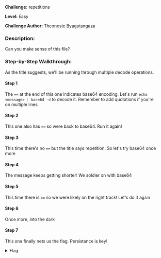 **Challenge:** repetitions

**Level:** Easy

**Challenge Author:** Theoneste Byagutangaza

### Description: 
Can you make sense of this file?

### Step-by-Step Walkthrough:
As the title suggests, we'll be running through multiple decode operations.

#### Step 1
The `==` at the end of this one indicates base64 encoding. Let's run `echo <message> | base64 -d` to decode it. Remember to add quotations if you're on multiple lines

#### Step 2
This one also has `==` so were back to base64. Run it again!

#### Step 3
This time there's no `==` but the title says repetition. So let's try base64 once more

#### Step 4
The message keeps getting shorter! We soldier on with base64

#### Step 5
This time there is `==` so we were likely on the right track! Let's do it again

#### Step 6
Once more, into the dark

#### Step 7
This one finally nets us the flag. Persistance is key!

<details><summary>Flag</summary>
    <pre>
    picoCTF{base64_n3st3d_dic0d!n8_d0wnl04d3d_73494190}
    </pre>
   </details>